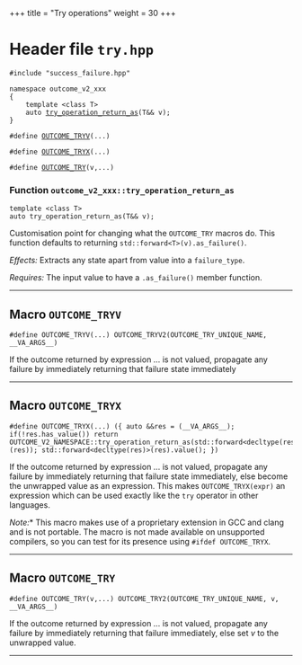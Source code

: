 +++
title = "Try operations"
weight = 30
+++
# Header file `try.hpp`

<a id="standardese-try.hpp"></a>

<pre><code class="standardese-language-cpp"><span class="pre">#include</span> <span class="pre">&quot;</span><span class="typ dec var fun">success_failure.hpp</span><span class="pre">&quot;</span>

<span class="kwd">namespace</span> <span class="typ dec var fun">outcome_v2_xxx</span>
<span class="pun">{</span>
    <span class="kwd">template</span> <span class="pun">&lt;</span><span class="kwd">class</span> <span class="typ dec var fun">T</span><span class="pun">&gt;</span>
    <span class="kwd">auto</span> <a href="#standardese-outcome_v2_xxx::try_operation_return_as%3CT%3E(T&amp;&amp;)"><span class="typ dec var fun">try_operation_return_as</span></a><span class="pun">(</span><span class="typ dec var fun">T</span><span class="pun">&amp;&amp;</span> <span class="typ dec var fun">v</span><span class="pun">)</span><span class="pun">;</span>
<span class="pun">}</span>

<span class="pre">#define</span> <a href="#standardese-OUTCOME_TRYV"><span class="typ dec var fun">OUTCOME_TRYV</span></a><span class="pre">(</span><span class="pre">...</span><span class="pre">)</span>

<span class="pre">#define</span> <a href="#standardese-OUTCOME_TRYX"><span class="typ dec var fun">OUTCOME_TRYX</span></a><span class="pre">(</span><span class="pre">...</span><span class="pre">)</span>

<span class="pre">#define</span> <a href="#standardese-OUTCOME_TRY"><span class="typ dec var fun">OUTCOME_TRY</span></a><span class="pre">(</span><span class="pre">v,...</span><span class="pre">)</span>
</code></pre>

<a id="standardese-outcome_v2_xxx"></a>

### Function `outcome_v2_xxx::try_operation_return_as`

<a id="standardese-outcome_v2_xxx::try_operation_return_as&lt;T&gt;(T&amp;&amp;)"></a>

<pre><code class="standardese-language-cpp"><span class="kwd">template</span> <span class="pun">&lt;</span><span class="kwd">class</span> <span class="typ dec var fun">T</span><span class="pun">&gt;</span>
<span class="kwd">auto</span> <span class="typ dec var fun">try_operation_return_as</span><span class="pun">(</span><span class="typ dec var fun">T</span><span class="pun">&amp;&amp;</span> <span class="typ dec var fun">v</span><span class="pun">)</span><span class="pun">;</span>
</code></pre>

Customisation point for changing what the `OUTCOME_TRY` macros do. This function defaults to returning `std::forward<T>(v).as_failure()`.

*Effects:* Extracts any state apart from value into a `failure_type`.

*Requires:* The input value to have a `.as_failure()` member function.

-----

## Macro `OUTCOME_TRYV`

<a id="standardese-OUTCOME_TRYV"></a>

<pre><code class="standardese-language-cpp"><span class="pre">#define</span> <span class="typ dec var fun">OUTCOME_TRYV</span><span class="pre">(</span><span class="pre">...</span><span class="pre">)</span> <span class="pre">OUTCOME_TRYV2(OUTCOME_TRY_UNIQUE_NAME, __VA_ARGS__)</span>
</code></pre>

If the outcome returned by expression … is not valued, propagate any failure by immediately returning that failure state immediately

-----

## Macro `OUTCOME_TRYX`

<a id="standardese-OUTCOME_TRYX"></a>

<pre><code class="standardese-language-cpp"><span class="pre">#define</span> <span class="typ dec var fun">OUTCOME_TRYX</span><span class="pre">(</span><span class="pre">...</span><span class="pre">)</span> <span class="pre">({ auto &amp;&amp;res = (__VA_ARGS__); if(!res.has_value()) return OUTCOME_V2_NAMESPACE::try_operation_return_as(std::forward&lt;decltype(res)&gt;(res)); std::forward&lt;decltype(res)&gt;(res).value(); })</span>
</code></pre>

If the outcome returned by expression … is not valued, propagate any failure by immediately returning that failure state immediately, else become the unwrapped value as an expression. This makes `OUTCOME_TRYX(expr)` an expression which can be used exactly like the `try` operator in other languages.

*Note:*\* This macro makes use of a proprietary extension in GCC and clang and is not portable. The macro is not made available on unsupported compilers, so you can test for its presence using `#ifdef OUTCOME_TRYX`.

-----

## Macro `OUTCOME_TRY`

<a id="standardese-OUTCOME_TRY"></a>

<pre><code class="standardese-language-cpp"><span class="pre">#define</span> <span class="typ dec var fun">OUTCOME_TRY</span><span class="pre">(</span><span class="pre">v,...</span><span class="pre">)</span> <span class="pre">OUTCOME_TRY2(OUTCOME_TRY_UNIQUE_NAME, v, __VA_ARGS__)</span>
</code></pre>

If the outcome returned by expression … is not valued, propagate any failure by immediately returning that failure immediately, else set *v* to the unwrapped value.

-----
